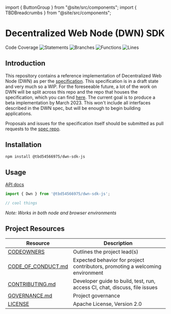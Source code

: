 
import { ButtonGroup } from "@site/src/components";
import { TBDBreadcrumbs } from "@site/src/components";

<head>
  <title>Decentralized Web Node | TBD</title>
  <meta property="og:title" content="Decentralized Web Node | TBD" />
  <meta property="og:description" content="We build decentralized platforms, protocols, and tools that empower every individual to own their data and participate in the global economy." />
  <meta name="description" content="We build decentralized platforms, protocols, and tools that empower every individual to own their data and participate in the global economy." />
  <meta
    property="og:url"
    content="https://developer.tbd.website/projects/dwn-sdk-js/README"
  />
  <link
    rel="apple-touch-icon"
    href="https://developer.tbd.website/img/tbd-fav-icon-main.png"
  />
</head>

<div className="prose prose-pink">

<TBDBreadcrumbs></TBDBreadcrumbs>

<div className="mb-18"><ButtonGroup buttons={[{"type":"button","data":{"label":"Source on GitHub","url":"https://github.com/TBD54566975/dwn-sdk-js","isExternalLink":true,"imageURL":"/img/external-link-blue-icon.svg"}},{"type":"button","data":{"label":"Issues","url":"https://github.com/TBD54566975/dwn-sdk-js/issues","isExternalLink":true,"imageURL":"/img/external-link-blue-icon.svg"}}]} /></div>

<!-- @format -->

# Decentralized Web Node (DWN) SDK

Code Coverage
![Statements](https://img.shields.io/badge/statements-94.74%25-brightgreen.svg?style=flat) ![Branches](https://img.shields.io/badge/branches-94.12%25-brightgreen.svg?style=flat) ![Functions](https://img.shields.io/badge/functions-91.61%25-brightgreen.svg?style=flat) ![Lines](https://img.shields.io/badge/lines-94.74%25-brightgreen.svg?style=flat)

## Introduction

This repository contains a reference implementation of Decentralized Web Node (DWN) as per the [specification](https://identity.foundation/decentralized-web-node/spec/). This specification is in a draft state and very much so a WIP. For the foreseeable future, a lot of the work on DWN will be split across this repo and the repo that houses the specification, which you can find [here](https://github.com/decentralized-identity/decentralized-web-node). The current goal is to produce a beta implementation by March 2023. This won't include all interfaces described in the DWN spec, but will be enough to begin building applications.

Proposals and issues for the specification itself should be submitted as pull requests to the [spec repo](https://github.com/decentralized-identity/decentralized-web-node).

## Installation

```bash
npm install @tbd54566975/dwn-sdk-js
```

## Usage

[API docs](https://tbd54566975.github.io/dwn-sdk-js/)

```javascript
import { Dwn } from '@tbd54566975/dwn-sdk-js';

// cool things
```

_Note: Works in both node and browser environments_

## Project Resources

| Resource                                                                                     | Description                                                                   |
| -------------------------------------------------------------------------------------------- | ----------------------------------------------------------------------------- |
| [CODEOWNERS](https://github.com/TBD54566975/dwn-sdk-js/blob/main/CODEOWNERS)                 | Outlines the project lead(s)                                                  |
| [CODE_OF_CONDUCT.md](https://github.com/TBD54566975/dwn-sdk-js/blob/main/CODE_OF_CONDUCT.md) | Expected behavior for project contributors, promoting a welcoming environment |
| [CONTRIBUTING.md](https://github.com/TBD54566975/dwn-sdk-js/blob/main/CONTRIBUTING.md)       | Developer guide to build, test, run, access CI, chat, discuss, file issues    |
| [GOVERNANCE.md](https://github.com/TBD54566975/dwn-sdk-js/blob/main/GOVERNANCE.md)           | Project governance                                                            |
| [LICENSE](https://github.com/TBD54566975/dwn-sdk-js/blob/main/LICENSE)                       | Apache License, Version 2.0                                                   |


</div>